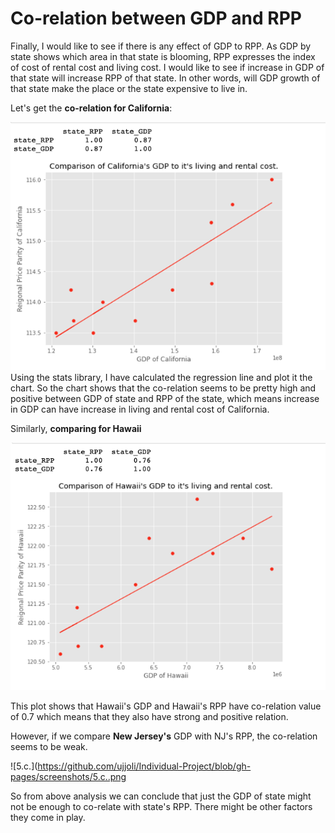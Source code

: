 # Co-relation between GDP and RPP

Finally, I would like to see if there is any effect of GDP to RPP. As GDP by state shows which area in that state is blooming, RPP expresses the index of cost
of rental cost and living cost. I would like to see if increase in GDP of that state will increase RPP of that state. In other words, will GDP growth of that state 
make the place or the state expensive to live in.

Let's get the **co-relation for California**:

![5.a](5.a..png)
Using the stats library, I have calculated the regression line and plot it the chart. So the chart shows that the co-relation seems to be pretty high and positive 
between GDP of state and RPP of the state, which means increase in GDP can have increase in living and rental cost of California.

Similarly, **comparing for Hawaii**


![5.b.](https://github.com/ujjoli/Individual-Project/blob/gh-pages/screenshots/5.b..png)


This plot shows that Hawaii's GDP and Hawaii's RPP have co-relation value of 0.7 which means that they also have strong and positive relation.


However, if we compare **New Jersey's** GDP with NJ's RPP, the co-relation seems to be weak.

![5.c.](https://github.com/ujjoli/Individual-Project/blob/gh-pages/screenshots/5.c..png


So from above analysis we can conclude that just the GDP of state might not be enough to co-relate with state's RPP. There might be other factors they come in play.

